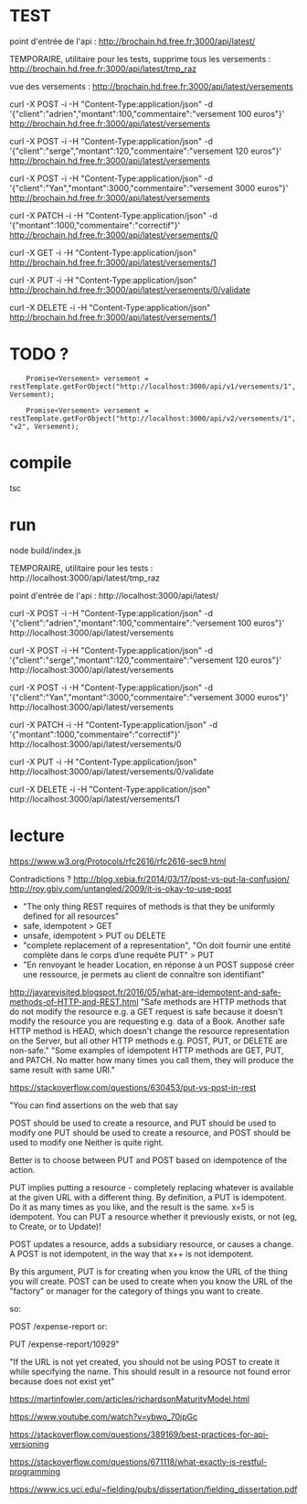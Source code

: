# TEST

point d'entrée de l'api : http://brochain.hd.free.fr:3000/api/latest/

TEMPORAIRE, utilitaire pour les tests, supprime tous les versements : http://brochain.hd.free.fr:3000/api/latest/tmp_raz

vue des versements : http://brochain.hd.free.fr:3000/api/latest/versements

curl -X POST -i -H "Content-Type:application/json" -d '{"client":"adrien","montant":100,"commentaire":"versement 100 euros"}' http://brochain.hd.free.fr:3000/api/latest/versements

curl -X POST -i -H "Content-Type:application/json" -d '{"client":"serge","montant":120,"commentaire":"versement 120 euros"}' http://brochain.hd.free.fr:3000/api/latest/versements

curl -X POST -i -H "Content-Type:application/json" -d '{"client":"Yan","montant":3000,"commentaire":"versement 3000 euros"}' http://brochain.hd.free.fr:3000/api/latest/versements

curl -X PATCH -i -H "Content-Type:application/json" -d '{"montant":1000,"commentaire":"correctif"}' http://brochain.hd.free.fr:3000/api/latest/versements/0

curl -X GET -i -H "Content-Type:application/json" http://brochain.hd.free.fr:3000/api/latest/versements/1

curl -X PUT -i -H "Content-Type:application/json" http://brochain.hd.free.fr:3000/api/latest/versements/0/validate

curl -X DELETE -i -H "Content-Type:application/json" http://brochain.hd.free.fr:3000/api/latest/versements/1

# TODO ?

        Promise<Versement> versement = restTemplate.getForObject("http://localhost:3000/api/v1/versements/1", Versement);

        Promise<Versement> versement = restTemplate.getForObject("http://localhost:3000/api/v2/versements/1", "v2", Versement);

# compile

tsc

# run 

node build/index.js

TEMPORAIRE, utilitaire pour les tests : http://localhost:3000/api/latest/tmp_raz

point d'entrée de l'api : http://localhost:3000/api/latest/

curl -X POST -i -H "Content-Type:application/json" -d '{"client":"adrien","montant":100,"commentaire":"versement 100 euros"}' http://localhost:3000/api/latest/versements

curl -X POST -i -H "Content-Type:application/json" -d '{"client":"serge","montant":120,"commentaire":"versement 120 euros"}' http://localhost:3000/api/latest/versements

curl -X POST -i -H "Content-Type:application/json" -d '{"client":"Yan","montant":3000,"commentaire":"versement 3000 euros"}' http://localhost:3000/api/latest/versements

curl -X PATCH -i -H "Content-Type:application/json" -d '{"montant":1000,"commentaire":"correctif"}' http://localhost:3000/api/latest/versements/0

curl -X PUT -i -H "Content-Type:application/json" http://localhost:3000/api/latest/versements/0/validate

curl -X DELETE -i -H "Content-Type:application/json" http://localhost:3000/api/latest/versements/1


# lecture

https://www.w3.org/Protocols/rfc2616/rfc2616-sec9.html

Contradictions ?
http://blog.xebia.fr/2014/03/17/post-vs-put-la-confusion/
http://roy.gbiv.com/untangled/2009/it-is-okay-to-use-post

- "The only thing REST requires of methods is that they be uniformly defined for all resources"
- safe, idempotent > GET
- unsafe, idempotent > PUT ou DELETE
- "complete replacement of a representation", "On doit fournir une entité complète dans le corps d’une requête PUT" > PUT
- "En renvoyant le header Location, en réponse à un POST supposé créer une ressource, je permets au client de connaître son identifiant"

http://javarevisited.blogspot.fr/2016/05/what-are-idempotent-and-safe-methods-of-HTTP-and-REST.html
"Safe methods are HTTP methods that do not modify the resource e.g. a GET request  is safe because it doesn't modify the resource you are requesting e.g. data of a Book. Another safe HTTP method is HEAD, which doesn't change the resource representation on the Server, but all other HTTP methods e.g. POST, PUT, or DELETE are non-safe."
"Some examples of idempotent HTTP methods are GET, PUT, and PATCH. No matter how many times you call them, they will produce the same result with same URI."


https://stackoverflow.com/questions/630453/put-vs-post-in-rest

"You can find assertions on the web that say

POST should be used to create a resource, and PUT should be used to modify one
PUT should be used to create a resource, and POST should be used to modify one
Neither is quite right.

Better is to choose between PUT and POST based on idempotence of the action.

PUT implies putting a resource - completely replacing whatever is available at the given URL with a different thing. By definition, a PUT is idempotent. Do it as many times as you like, and the result is the same. x=5 is idempotent. You can PUT a resource whether it previously exists, or not (eg, to Create, or to Update)!

POST updates a resource, adds a subsidiary resource, or causes a change. A POST is not idempotent, in the way that x++ is not idempotent.

By this argument, PUT is for creating when you know the URL of the thing you will create. POST can be used to create when you know the URL of the "factory" or manager for the category of things you want to create.

so:

POST /expense-report
or:

PUT  /expense-report/10929"

"If the URL is not yet created, you should not be using POST to create it while specifying the name. This should result in a resource not found error because does not exist yet"

https://martinfowler.com/articles/richardsonMaturityModel.html

https://www.youtube.com/watch?v=ybwo_70jpGc

https://stackoverflow.com/questions/389169/best-practices-for-api-versioning

https://stackoverflow.com/questions/671118/what-exactly-is-restful-programming

https://www.ics.uci.edu/~fielding/pubs/dissertation/fielding_dissertation.pdf
